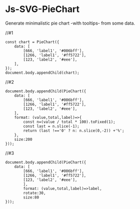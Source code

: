 # Js-SVG-PieChart
Generate minimalistic pie chart -with tooltips- from some data.

//#1
```
const chart = PieChart({
	data: [
		[666, 'label1', '#006bff'],
		[1266, 'label1', '#ff5722'],
		[123, 'label2', '#eee'],
	],
});
document.body.appendChild(chart);
```

//#2
```
document.body.appendChild(PieChart({
	data: [
		[666, 'label1', '#006bff'],
		[1266, 'label1', '#ff5722'],
		[123, 'label2', '#eee'],
	],
	format: (value,total,label)=>{
		const n=(value / total * 100).toFixed(1);
		const last = n.slice(-1);
		return (last !=='0' ? n: n.slice(0,-2)) +'%';
	},
	size:200
}));
```

//#3
```
document.body.appendChild(PieChart({
	data: [
		[666, 'label1', '#006bff'],
		[1266, 'label1', '#ff5722'],
		[123, 'label2', '#eee'],
		],
		format: (value,total,label)=>label,
		rotate:30,
		size:80
}));
```

